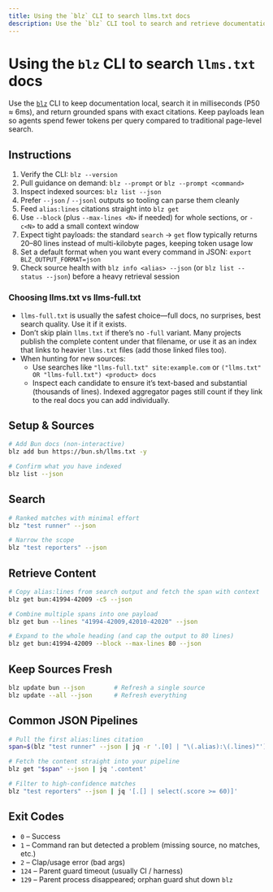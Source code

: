 ```yaml
---
title: Using the `blz` CLI to search llms.txt docs
description: Use the `blz` CLI tool to search and retrieve documentation from locally cached llms.txt files in milliseconds.
---
```


# Using the `blz` CLI to search `llms.txt` docs

Use the [`blz`](https://github.com/outfitter-dev/blz) CLI to keep documentation local, search it in milliseconds (P50 ≈ 6ms), and return grounded spans with exact citations. Keep payloads lean so agents spend fewer tokens per query compared to traditional page-level search.

## Instructions

1. Verify the CLI: `blz --version`
2. Pull guidance on demand: `blz --prompt` or `blz --prompt <command>`
3. Inspect indexed sources: `blz list --json`
4. Prefer `--json` / `--jsonl` outputs so tooling can parse them cleanly
5. Feed `alias:lines` citations straight into `blz get`
6. Use `--block` (plus `--max-lines <N>` if needed) for whole sections, or `-c<N>` to add a small context window
7. Expect tight payloads: the standard `search` → `get` flow typically returns 20–80 lines instead of multi-kilobyte pages, keeping token usage low
8. Set a default format when you want every command in JSON: `export BLZ_OUTPUT_FORMAT=json`
9. Check source health with `blz info <alias> --json` (or `blz list --status --json`) before a heavy retrieval session

### Choosing llms.txt vs llms-full.txt

- `llms-full.txt` is usually the safest choice—full docs, no surprises, best search quality. Use it if it exists.
- Don’t skip plain `llms.txt` if there’s no `-full` variant. Many projects publish the complete content under that filename, or use it as an index that links to heavier `llms.txt` files (add those linked files too).
- When hunting for new sources:
  - Use searches like `"llms-full.txt" site:example.com` or `("llms.txt" OR "llms-full.txt") <product> docs`
  - Inspect each candidate to ensure it’s text-based and substantial (thousands of lines). Indexed aggregator pages still count if they link to the real docs you can add individually.

## Setup & Sources

```bash
# Add Bun docs (non-interactive)
blz add bun https://bun.sh/llms.txt -y

# Confirm what you have indexed
blz list --json
```

## Search

```bash
# Ranked matches with minimal effort
blz "test runner" --json

# Narrow the scope
blz "test reporters" --json
```

## Retrieve Content

```bash
# Copy alias:lines from search output and fetch the span with context
blz get bun:41994-42009 -c5 --json

# Combine multiple spans into one payload
blz get bun --lines "41994-42009,42010-42020" --json

# Expand to the whole heading (and cap the output to 80 lines)
blz get bun:41994-42009 --block --max-lines 80 --json
```

## Keep Sources Fresh

```bash
blz update bun --json        # Refresh a single source
blz update --all --json      # Refresh everything
```

## Common JSON Pipelines

```bash
# Pull the first alias:lines citation
span=$(blz "test runner" --json | jq -r '.[0] | "\(.alias):\(.lines)"')

# Fetch the content straight into your pipeline
blz get "$span" --json | jq '.content'

# Filter to high-confidence matches
blz "test reporters" --json | jq '[.[] | select(.score >= 60)]'
```

## Exit Codes

- `0` – Success
- `1` – Command ran but detected a problem (missing source, no matches, etc.)
- `2` – Clap/usage error (bad args)
- `124` – Parent guard timeout (usually CI / harness)
- `129` – Parent process disappeared; orphan guard shut down `blz`
